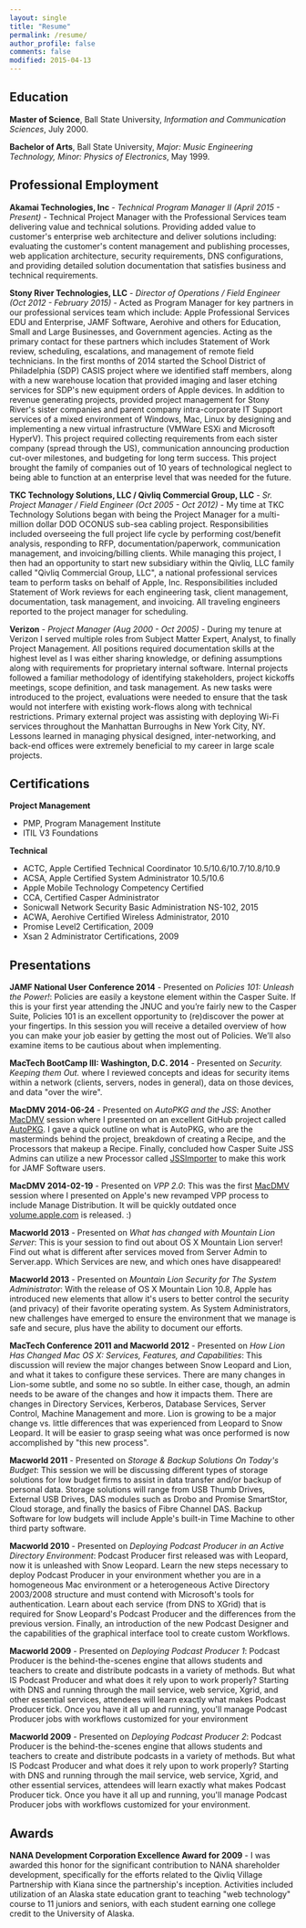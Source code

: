 ```yaml
---
layout: single
title: "Resume"
permalink: /resume/
author_profile: false
comments: false
modified: 2015-04-13
---
```


Education
---

**Master of Science**, Ball State University, *Information and Communication Sciences*, July 2000.

**Bachelor of Arts**, Ball State University, *Major: Music Engineering Technology, Minor: Physics of Electronics*, May 1999.

Professional Employment
---

**Akamai Technologies, Inc** - *Technical Program Manager II (April 2015 - Present)* - Technical Project Manager with the Professional Services team delivering value and technical solutions.  Providing added value to customer's enterprise web architecture and deliver solutions including: evaluating the customer's content management and publishing processes, web application architecture, security requirements, DNS configurations, and providing detailed solution documentation that satisfies business and technical requirements.

**Stony River Technologies, LLC** - *Director of Operations / Field Engineer (Oct 2012 - February 2015)* - Acted as Program Manager for key partners in our professional services team which include: Apple Professional Services EDU and Enterprise, JAMF Software, Aerohive and others for Education, Small and Large Businesses, and Government agencies.  Acting as the primary contact for these partners which includes Statement of Work review, scheduling, escalations, and management of remote field technicians.  In the first months of 2014 started the School District of Philadelphia (SDP) CASIS project where we identified staff members, along with a new warehouse location that provided imaging and laser etching services for SDP's new equipment orders of Apple devices.  In addition to revenue generating projects, provided project management for Stony River's sister companies and parent company intra-corporate IT Support services of a mixed environment of Windows, Mac, Linux by designing and implementing a new virtual infrastructure (VMWare ESXi and Microsoft HyperV).  This project required collecting requirements from each sister company (spread through the US), communication announcing production cut-over milestones, and budgeting for long term success.  This project brought the family of companies out of 10 years of technological neglect to being able to function at an enterprise level that was needed for the future.

**TKC Technology Solutions, LLC / Qivliq Commercial Group, LLC** - *Sr. Project Manager / Field Engineer (Oct 2005 - Oct 2012)* - My time at TKC Technology Solutions began with being the Project Manager for a multi-million dollar DOD OCONUS sub-sea cabling project.  Responsibilities included overseeing the full project life cycle by performing cost/benefit analysis, responding to RFP, documentation/paperwork, communication management, and invoicing/billing clients.  While managing this project, I then had an opportunity to start new subsidiary within the Qivliq, LLC family called "Qivliq Commercial Group, LLC", a national professional services team to perform tasks on behalf of Apple, Inc.  Responsibilities included Statement of Work reviews for each engineering task, client management, documentation, task management, and invoicing.  All traveling engineers reported to the project manager for scheduling.

**Verizon** - *Project Manager (Aug 2000 - Oct 2005)* - During my tenure at Verizon I served multiple roles from Subject Matter Expert, Analyst, to finally Project Management.  All positions required documentation skills at the highest level as I was either sharing knowledge, or defining assumptions along with requirements for proprietary internal software.  Internal projects followed a familiar methodology of identifying stakeholders, project kickoffs meetings, scope definition, and task management.  As new tasks were introduced to the project, evaluations were needed to ensure that the task would not interfere with existing work-flows along with technical restrictions.  Primary external project was assisting with deploying Wi-Fi services throughout the Manhattan Burroughs in New York City, NY.  Lessons learned in managing physical designed, inter-networking, and back-end offices were extremely beneficial to my career in large scale projects.

Certifications
---

**Project Management**

*   PMP, Program Management Institute
*   ITIL V3 Foundations

**Technical**

*   ACTC, Apple Certified Technical Coordinator 10.5/10.6/10.7/10.8/10.9
*   ACSA, Apple Certified System Administrator 10.5/10.6
*   Apple Mobile Technology Competency Certified
*   CCA, Certified Casper Administrator
*	Sonicwall Network Security Basic Administration NS-102, 2015
*   ACWA, Aerohive Certified Wireless Administrator, 2010
*   Promise Level2 Certification, 2009
*   Xsan 2 Administrator Certifications, 2009

Presentations
---

**JAMF National User Conference 2014** - Presented on *Policies 101: Unleash the Power!*: Policies are easily a keystone element within the Casper Suite. If this is your first year attending the JNUC and you’re fairly new to the Casper Suite, Policies 101 is an excellent opportunity to (re)discover the power at your fingertips. In this session you will receive a detailed overview of how you can make your job easier by getting the most out of Policies. We’ll also examine items to be cautious about when implementing. 

**MacTech BootCamp III: Washington, D.C. 2014** - Presented on *Security. Keeping them Out.* where I reviewed concepts and ideas for security items within a network (clients, servers, nodes in general), data on those devices, and data "over the wire".

**MacDMV 2014-06-24** - Presented on *AutoPKG and the JSS*: Another [MacDMV](http://macdmv.com) session where I presented on an excellent GitHub project called [AutoPKG](https://github.com/autopkg/autopkg/wiki).  I gave a quick outline on what is AutoPKG, who are the masterminds behind the project, breakdown of creating a Recipe, and the Processors that makeup a Recipe.  Finally, concluded how Casper Suite JSS Admins can utilize a new Processor called [JSSImporter](https://github.com/arubdesu/jss-autopkg-addon) to make this work for JAMF Software users.

**MacDMV 2014-02-19** - Presented on *VPP 2.0*: This was the first [MacDMV](http://macdmv.com) session where I presented on Apple's new revamped VPP process to include Manage Distribution.  It will be quickly outdated once [volume.apple.com](http://volume.apple.com) is released.  :)

**Macworld 2013** - Presented on *What has changed with Mountain Lion Server*: This is your session to find out about OS X Mountain Lion server! Find out what is different after services moved from Server Admin to Server.app. Which Services are new, and which ones have disappeared!

**Macworld 2013** - Presented on *Mountain Lion Security for The System Administrator*: With the release of OS X Mountain Lion 10.8, Apple has introduced new elements that allow it's users to better control the security (and privacy) of their favorite operating system. As System Administrators, new challenges have emerged to ensure the environment that we manage is safe and secure, plus have the ability to document our efforts.

**MacTech Conference 2011 and Macworld 2012** - Presented on *How Lion Has Changed Mac OS X: Services, Features, and Capabilities*: This discussion will review the major changes between Snow Leopard and Lion, and what it takes to configure these services. There are many changes in Lion-some subtle, and some no so subtle. In either case, though, an admin needs to be aware of the changes and how it impacts them. There are changes in Directory Services, Kerberos, Database Services, Server Control, Machine Management and more. Lion is growing to be a major change vs. little differences that was experienced from Leopard to Snow Leopard. It will be easier to grasp seeing what was once performed is now accomplished by "this new process".

**Macworld 2011** - Presented on *Storage & Backup Solutions On Today's Budget*: This session we will be discussing different types of storage solutions for low budget firms to assist in data transfer and/or backup of personal data. Storage solutions will range from USB Thumb Drives, External USB Drives, DAS modules such as Drobo and Promise SmartStor, Cloud storage, and finally the basics of Fibre Channel DAS. Backup Software for low budgets will include Apple's built-in Time Machine to other third party software.

**Macworld 2010** - Presented on *Deploying Podcast Producer in an Active Directory Environment*: Podcast Producer first released was with Leopard, now it is unleashed with Snow Leopard. Learn the new steps necessary to deploy Podcast Producer in your environment whether you are in a homogeneous Mac environment or a heterogeneous Active Directory 2003/2008 structure and must contend with Microsoft's tools for authentication. Learn about each service (from DNS to XGrid) that is required for Snow Leopard's Podcast Producer and the differences from the previous version. Finally, an introduction of the new Podcast Designer and the capabilities of the graphical interface tool to create custom Workflows.

**Macworld 2009** - Presented on *Deploying Podcast Producer 1*: Podcast Producer is the behind-the-scenes engine that allows students and teachers to create and distribute podcasts in a variety of methods. But what IS Podcast Producer and what does it rely upon to work properly? Starting with DNS and running through the mail service, web service, Xgrid, and other essential services, attendees will learn exactly what makes Podcast Producer tick. Once you have it all up and running, you'll manage Podcast Producer jobs with workflows customized for your environment

**Macworld 2009** - Presented on *Deploying Podcast Producer 2*: Podcast Producer is the behind-the-scenes engine that allows students and teachers to create and distribute podcasts in a variety of methods. But what IS Podcast Producer and what does it rely upon to work properly? Starting with DNS and running through the mail service, web service, Xgrid, and other essential services, attendees will learn exactly what makes Podcast Producer tick. Once you have it all up and running, you'll manage Podcast Producer jobs with workflows customized for your environment.

Awards
---

**NANA Development Corporation Excellence Award for 2009** - I was awarded this honor for the significant contribution to NANA shareholder development, specifically for the efforts related to the Qivliq Village Partnership with Kiana since the partnership's inception. Activities included utilization of an Alaska state education grant to teaching "web technology" course to 11 juniors and seniors, with each student earning one college credit to the University of Alaska.
